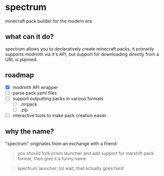 # spectrum
minecraft pack builder for the modern era

## what can it do?
spectrum allows you to declaratively create minecraft packs. it primarily supports modrinth via it's API, but support for downloading directly from a URL is planned.

## roadmap
- [x] modrinth API wrapper
- [ ] parse pack yaml files
- [ ] support outputting packs in various formats
    - [ ] .mrpack
    - [ ] .zip
- [ ] interactive tools to make pack creation easier

## why the name?
"spectrum" originates from an exchange with a friend:

> you should fork prism launcher and add support for marshift pack format, then give it a funny name

> spectrum launcher; lol wait, that actually goes hard